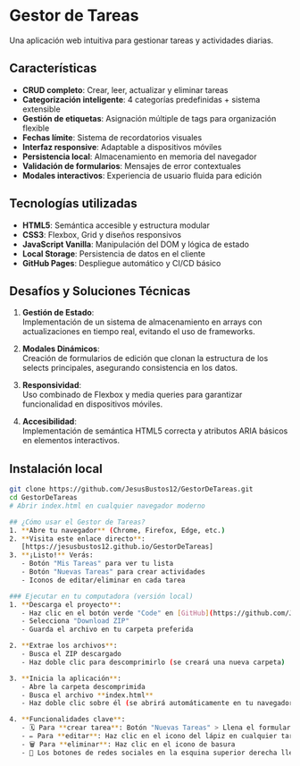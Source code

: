 # Gestor de Tareas

Una aplicación web intuitiva para gestionar tareas y actividades diarias.

## Características

- **CRUD completo**: Crear, leer, actualizar y eliminar tareas
- **Categorización inteligente**: 4 categorías predefinidas + sistema extensible
- **Gestión de etiquetas**: Asignación múltiple de tags para organización flexible
- **Fechas límite**: Sistema de recordatorios visuales
- **Interfaz responsive**: Adaptable a dispositivos móviles
- **Persistencia local**: Almacenamiento en memoria del navegador
- **Validación de formularios**: Mensajes de error contextuales
- **Modales interactivos**: Experiencia de usuario fluida para edición

## Tecnologías utilizadas

- **HTML5**: Semántica accesible y estructura modular
- **CSS3**: Flexbox, Grid y diseños responsivos
- **JavaScript Vanilla**: Manipulación del DOM y lógica de estado
- **Local Storage**: Persistencia de datos en el cliente
- **GitHub Pages**: Despliegue automático y CI/CD básico


## Desafíos y Soluciones Técnicas

1. **Gestión de Estado**:  
   Implementación de un sistema de almacenamiento en arrays con actualizaciones en tiempo real, evitando el uso de frameworks.

2. **Modales Dinámicos**:  
   Creación de formularios de edición que clonan la estructura de los selects principales, asegurando consistencia en los datos.

3. **Responsividad**:  
   Uso combinado de Flexbox y media queries para garantizar funcionalidad en dispositivos móviles.

4. **Accesibilidad**:  
   Implementación de semántica HTML5 correcta y atributos ARIA básicos en elementos interactivos.

## Instalación local

```bash
git clone https://github.com/JesusBustos12/GestorDeTareas.git
cd GestorDeTareas
# Abrir index.html en cualquier navegador moderno

## ¿Cómo usar el Gestor de Tareas?
1. **Abre tu navegador** (Chrome, Firefox, Edge, etc.)
2. **Visita este enlace directo**:  
   [https://jesusbustos12.github.io/GestorDeTareas]
3. **¡Listo!** Verás:
   - Botón "Mis Tareas" para ver tu lista
   - Botón "Nuevas Tareas" para crear actividades
   - Iconos de editar/eliminar en cada tarea

### Ejecutar en tu computadora (versión local)
1. **Descarga el proyecto**:
   - Haz clic en el botón verde "Code" en [GitHub](https://github.com/JesusBustos12/GestorDeTareas)
   - Selecciona "Download ZIP"
   - Guarda el archivo en tu carpeta preferida

2. **Extrae los archivos**:
   - Busca el ZIP descargado
   - Haz doble clic para descomprimirlo (se creará una nueva carpeta)

3. **Inicia la aplicación**:
   - Abre la carpeta descomprimida
   - Busca el archivo **index.html**
   - Haz doble clic sobre él (se abrirá automáticamente en tu navegador)

4. **Funcionalidades clave**:
   - 🗓️ Para **crear tarea**: Botón "Nuevas Tareas" > Llena el formulario > "Crear Tarea"
   - ✏️ Para **editar**: Haz clic en el icono del lápiz en cualquier tarea
   - 🗑️ Para **eliminar**: Haz clic en el icono de basura
   - 🔗 Los botones de redes sociales en la esquina superior derecha llevan a mis perfiles profesionales

